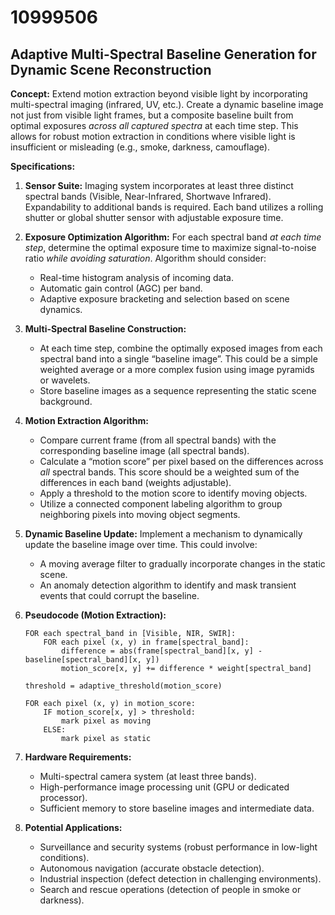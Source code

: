 # 10999506

## Adaptive Multi-Spectral Baseline Generation for Dynamic Scene Reconstruction

**Concept:** Extend motion extraction beyond visible light by incorporating multi-spectral imaging (infrared, UV, etc.). Create a dynamic baseline image not just from visible light frames, but a composite baseline built from optimal exposures *across all captured spectra* at each time step. This allows for robust motion extraction in conditions where visible light is insufficient or misleading (e.g., smoke, darkness, camouflage).

**Specifications:**

1.  **Sensor Suite:** Imaging system incorporates at least three distinct spectral bands (Visible, Near-Infrared, Shortwave Infrared). Expandability to additional bands is required. Each band utilizes a rolling shutter or global shutter sensor with adjustable exposure time.

2.  **Exposure Optimization Algorithm:**  For each spectral band *at each time step*, determine the optimal exposure time to maximize signal-to-noise ratio *while avoiding saturation*. Algorithm should consider:
    *   Real-time histogram analysis of incoming data.
    *   Automatic gain control (AGC) per band.
    *   Adaptive exposure bracketing and selection based on scene dynamics.

3.  **Multi-Spectral Baseline Construction:**
    *   At each time step, combine the optimally exposed images from each spectral band into a single “baseline image”. This could be a simple weighted average or a more complex fusion using image pyramids or wavelets.
    *   Store baseline images as a sequence representing the static scene background.

4.  **Motion Extraction Algorithm:**
    *   Compare current frame (from all spectral bands) with the corresponding baseline image (all spectral bands).
    *   Calculate a “motion score” per pixel based on the differences across *all* spectral bands. This score should be a weighted sum of the differences in each band (weights adjustable).
    *   Apply a threshold to the motion score to identify moving objects.
    *   Utilize a connected component labeling algorithm to group neighboring pixels into moving object segments.

5.  **Dynamic Baseline Update:**  Implement a mechanism to dynamically update the baseline image over time. This could involve:
    *   A moving average filter to gradually incorporate changes in the static scene.
    *   An anomaly detection algorithm to identify and mask transient events that could corrupt the baseline.

6.  **Pseudocode (Motion Extraction):**

    ```
    FOR each spectral_band in [Visible, NIR, SWIR]:
        FOR each pixel (x, y) in frame[spectral_band]:
            difference = abs(frame[spectral_band][x, y] - baseline[spectral_band][x, y])
            motion_score[x, y] += difference * weight[spectral_band]

    threshold = adaptive_threshold(motion_score)

    FOR each pixel (x, y) in motion_score:
        IF motion_score[x, y] > threshold:
            mark pixel as moving
        ELSE:
            mark pixel as static
    ```

7.  **Hardware Requirements:**
    *   Multi-spectral camera system (at least three bands).
    *   High-performance image processing unit (GPU or dedicated processor).
    *   Sufficient memory to store baseline images and intermediate data.

8. **Potential Applications:**
    * Surveillance and security systems (robust performance in low-light conditions).
    * Autonomous navigation (accurate obstacle detection).
    * Industrial inspection (defect detection in challenging environments).
    * Search and rescue operations (detection of people in smoke or darkness).